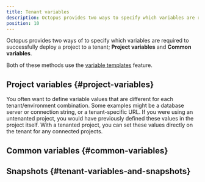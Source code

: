 ```yaml
---
title: Tenant variables
description: Octopus provides two ways to specify which variables are required to deploy a project to a tenant successfully; Project variables are values that differ between projects and environments. Common variables are common across multiple tenants that require a unique value per tenant.
position: 10
---
```


Octopus provides two ways of to specify which variables are required to successfully deploy a project to a tenant; **Project variables** and **Common variables**.

Both of these methods use the [variable templates](/docs/projects/variables/variable-templates.md) feature.

## Project variables {#project-variables}

You often want to define variable values that are different for each tenant/environment combination. Some examples might be a database server or connection string, or a tenant-specific URL. If you were using an untenanted project, you would have previously defined these values in the project itself. With a tenanted project, you can set these values directly on the tenant for any connected projects.



## Common variables {#common-variables}

## Snapshots {#tenant-variables-and-snapshots}